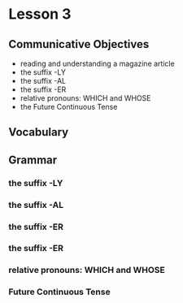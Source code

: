 # Lesson 3


## Communicative Objectives
- reading and understanding a magazine article
- the suffix -LY
- the suffix -AL
- the suffix -ER
- relative pronouns: WHICH and WHOSE
- the Future Continuous Tense


## Vocabulary




## Grammar
### the suffix -LY


### the suffix -AL


### the suffix -ER


### the suffix -ER


### relative pronouns: WHICH and WHOSE


### Future Continuous Tense